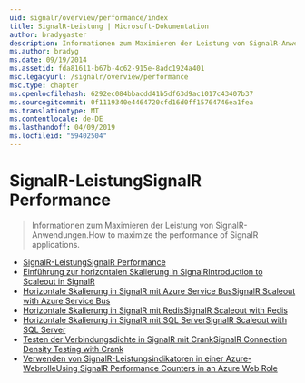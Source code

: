 ```yaml
---
uid: signalr/overview/performance/index
title: SignalR-Leistung | Microsoft-Dokumentation
author: bradygaster
description: Informationen zum Maximieren der Leistung von SignalR-Anwendungen.
ms.author: bradyg
ms.date: 09/19/2014
ms.assetid: fda81611-b67b-4c62-915e-8adc1924a401
msc.legacyurl: /signalr/overview/performance
msc.type: chapter
ms.openlocfilehash: 6292ec084bbacdd41b5df63d9ac1017c43407b37
ms.sourcegitcommit: 0f1119340e4464720cfd16d0ff15764746ea1fea
ms.translationtype: MT
ms.contentlocale: de-DE
ms.lasthandoff: 04/09/2019
ms.locfileid: "59402504"
---
```

# <a name="signalr-performance"></a><span data-ttu-id="53d70-103">SignalR-Leistung</span><span class="sxs-lookup"><span data-stu-id="53d70-103">SignalR Performance</span></span>

> <span data-ttu-id="53d70-104">Informationen zum Maximieren der Leistung von SignalR-Anwendungen.</span><span class="sxs-lookup"><span data-stu-id="53d70-104">How to maximize the performance of SignalR applications.</span></span>


- [<span data-ttu-id="53d70-105">SignalR-Leistung</span><span class="sxs-lookup"><span data-stu-id="53d70-105">SignalR Performance</span></span>](signalr-performance.md)
- [<span data-ttu-id="53d70-106">Einführung zur horizontalen Skalierung in SignalR</span><span class="sxs-lookup"><span data-stu-id="53d70-106">Introduction to Scaleout in SignalR</span></span>](scaleout-in-signalr.md)
- [<span data-ttu-id="53d70-107">Horizontale Skalierung in SignalR mit Azure Service Bus</span><span class="sxs-lookup"><span data-stu-id="53d70-107">SignalR Scaleout with Azure Service Bus</span></span>](scaleout-with-windows-azure-service-bus.md)
- [<span data-ttu-id="53d70-108">Horizontale Skalierung in SignalR mit Redis</span><span class="sxs-lookup"><span data-stu-id="53d70-108">SignalR Scaleout with Redis</span></span>](scaleout-with-redis.md)
- [<span data-ttu-id="53d70-109">Horizontale Skalierung in SignalR mit SQL Server</span><span class="sxs-lookup"><span data-stu-id="53d70-109">SignalR Scaleout with SQL Server</span></span>](scaleout-with-sql-server.md)
- [<span data-ttu-id="53d70-110">Testen der Verbindungsdichte in SignalR mit Crank</span><span class="sxs-lookup"><span data-stu-id="53d70-110">SignalR Connection Density Testing with Crank</span></span>](signalr-connection-density-testing-with-crank.md)
- [<span data-ttu-id="53d70-111">Verwenden von SignalR-Leistungsindikatoren in einer Azure-Webrolle</span><span class="sxs-lookup"><span data-stu-id="53d70-111">Using SignalR Performance Counters in an Azure Web Role</span></span>](using-signalr-performance-counters-in-an-azure-web-role.md)
